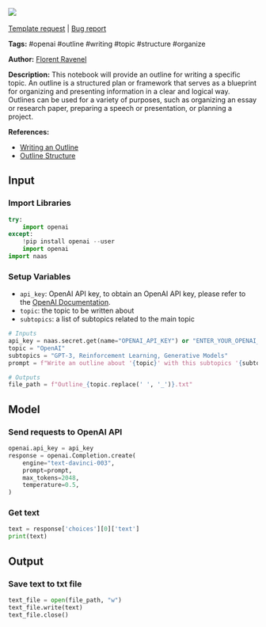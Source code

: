 <a href="https://app.naas.ai/user-redirect/naas/downloader?url=https://raw.githubusercontent.com/jupyter-naas/awesome-notebooks/master/OpenAI/OpenAI_Write_an_outline.ipynb" target="_parent"><img src="https://naasai-public.s3.eu-west-3.amazonaws.com/open_in_naas.svg"/></a><br><br><a href="https://github.com/jupyter-naas/awesome-notebooks/issues/new?assignees=&labels=&template=template-request.md&title=Tool+-+Action+of+the+notebook+">Template request</a> | <a href="https://github.com/jupyter-naas/awesome-notebooks/issues/new?assignees=&labels=bug&template=bug_report.md&title=OpenAI+-+Write+an+outline:+Error+short+description">Bug report</a>

**Tags:** #openai #outline #writing #topic #structure #organize

**Author:** [Florent Ravenel](https://www.linkedin.com/in/florent-ravenel/)

**Description:** This notebook will provide an outline for writing a specific topic. An outline is a structured plan or framework that serves as a blueprint for organizing and presenting information in a clear and logical way. Outlines can be used for a variety of purposes, such as organizing an essay or research paper, preparing a speech or presentation, or planning a project.

**References:**
- [Writing an Outline](https://www.wikihow.com/Write-an-Outline)
- [Outline Structure](https://www.scribbr.com/academic-writing/outline/)

## Input

### Import Libraries


```python
try:
    import openai
except:
    !pip install openai --user
    import openai
import naas
```

### Setup Variables
- `api_key`: OpenAI API key, to obtain an OpenAI API key, please refer to the [OpenAI Documentation](https://openai.com/docs/).
- `topic`: the topic to be written about
- `subtopics`: a list of subtopics related to the main topic


```python
# Inputs
api_key = naas.secret.get(name="OPENAI_API_KEY") or "ENTER_YOUR_OPENAI_API_KEY"
topic = "OpenAI"
subtopics = "GPT-3, Reinforcement Learning, Generative Models"
prompt = f"Write an outline about '{topic}' with this subtopics '{subtopics}' and references and citations at the end."

# Outputs
file_path = f"Outline_{topic.replace(' ', '_')}.txt"
```

## Model

### Send requests to OpenAI API


```python
openai.api_key = api_key
response = openai.Completion.create(
    engine="text-davinci-003",
    prompt=prompt,
    max_tokens=2048,
    temperature=0.5,
)
```

### Get text


```python
text = response['choices'][0]['text']
print(text)
```

## Output

### Save text to txt file


```python
text_file = open(file_path, "w")
text_file.write(text)
text_file.close()
```
